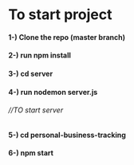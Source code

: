 # To start project

<h4>1-) Clone the repo (master branch)</h4>
<h4>2-) run npm install</h4></h4>
<h4>3-) cd server</h4>
<h4>4-) run nodemon server.js  <h6>//TO start server</h6></h4>
<h4>5-) cd personal-business-tracking</h4>
<h4>6-) npm start</h4>
